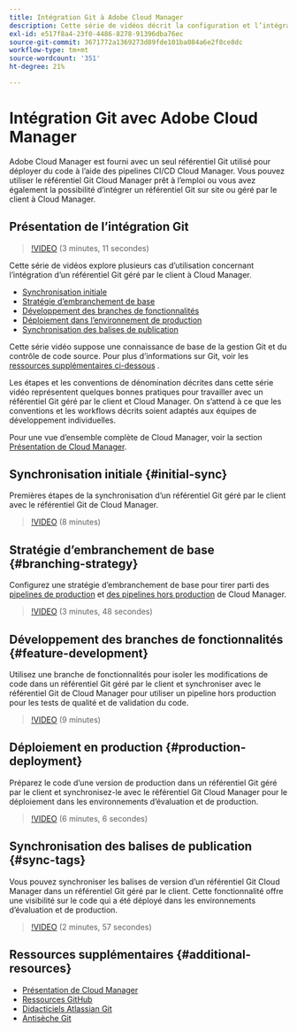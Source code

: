 ```yaml
---
title: Intégration Git à Adobe Cloud Manager
description: Cette série de vidéos décrit la configuration et l’intégration d’un référentiel Git géré par le client (on-premise) avec Adobe Cloud Manager.
exl-id: e517f8a4-23f0-4486-8278-91396dba76ec
source-git-commit: 3671772a1369273d89fde101ba084a6e2f8ce8dc
workflow-type: tm+mt
source-wordcount: '351'
ht-degree: 21%

---
```



# Intégration Git avec Adobe Cloud Manager

Adobe Cloud Manager est fourni avec un seul référentiel Git utilisé pour déployer du code à l’aide des pipelines CI/CD Cloud Manager. Vous pouvez utiliser le référentiel Git Cloud Manager prêt à l’emploi ou vous avez également la possibilité d’intégrer un référentiel Git sur site ou géré par le client à Cloud Manager.

## Présentation de l’intégration Git

>[!VIDEO](https://video.tv.adobe.com/v/28710/) (3 minutes, 11 secondes)

Cette série de vidéos explore plusieurs cas d’utilisation concernant l’intégration d’un référentiel Git géré par le client à Cloud Manager.

* [Synchronisation initiale](#initial-sync)
* [Stratégie d’embranchement de base](#branching-strategy)
* [Développement des branches de fonctionnalités](#feature-development)
* [Déploiement dans l’environnement de production](#production-deployment)
* [Synchronisation des balises de publication](#sync-tags)

Cette série vidéo suppose une connaissance de base de la gestion Git et du contrôle de code source. Pour plus d’informations sur Git, voir les [ressources supplémentaires ci-dessous](#additional-resources) .

Les étapes et les conventions de dénomination décrites dans cette série vidéo représentent quelques bonnes pratiques pour travailler avec un référentiel Git géré par le client et Cloud Manager. On s’attend à ce que les conventions et les workflows décrits soient adaptés aux équipes de développement individuelles.

Pour une vue d’ensemble complète de Cloud Manager, voir la section [Présentation de Cloud Manager](/help/introduction.md).

## Synchronisation initiale {#initial-sync}

Premières étapes de la synchronisation d’un référentiel Git géré par le client avec le référentiel Git de Cloud Manager.

>[!VIDEO](https://video.tv.adobe.com/v/28711/?quality=12) (8 minutes)

## Stratégie d’embranchement de base {#branching-strategy}

Configurez une stratégie d’embranchement de base pour tirer parti des [pipelines de production](/help/using/production-pipelines.md) et [des pipelines hors production](/help/using/non-production-pipelines.md) de Cloud Manager.

>[!VIDEO](https://video.tv.adobe.com/v/28712/?quality=12) (3 minutes, 48 secondes)

## Développement des branches de fonctionnalités {#feature-development}

Utilisez une branche de fonctionnalités pour isoler les modifications de code dans un référentiel Git géré par le client et synchroniser avec le référentiel Git de Cloud Manager pour utiliser un pipeline hors production pour les tests de qualité et de validation du code.

>[!VIDEO](https://video.tv.adobe.com/v/28723/?quality=12) (9 minutes)

## Déploiement en production {#production-deployment}

Préparez le code d’une version de production dans un référentiel Git géré par le client et synchronisez-le avec le référentiel Git Cloud Manager pour le déploiement dans les environnements d’évaluation et de production.

>[!VIDEO](https://video.tv.adobe.com/v/28724/?quality=12) (6 minutes, 6 secondes)

## Synchronisation des balises de publication {#sync-tags}

Vous pouvez synchroniser les balises de version d’un référentiel Git Cloud Manager dans un référentiel Git géré par le client. Cette fonctionnalité offre une visibilité sur le code qui a été déployé dans les environnements d’évaluation et de production.

>[!VIDEO](https://video.tv.adobe.com/v/28725/?quality=12) (2 minutes, 57 secondes)

## Ressources supplémentaires {#additional-resources}

* [Présentation de Cloud Manager](/help/introduction.md)
* [Ressources GitHub](https://docs.github.com/en/get-started/getting-started-with-git/set-up-git)
* [Didacticiels Atlassian Git](https://www.atlassian.com/git/tutorials/what-is-version-control)
* [Antisèche Git](https://education.github.com/git-cheat-sheet-education.pdf)
